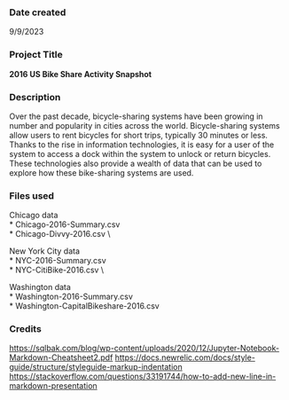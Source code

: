 ### Date created
9/9/2023


### Project Title
**2016 US Bike Share Activity Snapshot**


### Description
Over the past decade, bicycle-sharing systems have been growing in number and popularity in cities across the world. Bicycle-sharing systems allow users to rent bicycles for short trips, typically 30 minutes or less. Thanks to the rise in information technologies, it is easy for a user of the system to access a dock within the system to unlock or return bicycles. These technologies also provide a wealth of data that can be used to explore how these bike-sharing systems are used.


### Files used
Chicago data \
    * Chicago-2016-Summary.csv \
    * Chicago-Divvy-2016.csv \

New York City data \
    * NYC-2016-Summary.csv \
    * NYC-CitiBike-2016.csv \

Washington data \
    * Washington-2016-Summary.csv \
    * Washington-CapitalBikeshare-2016.csv 


### Credits
https://sqlbak.com/blog/wp-content/uploads/2020/12/Jupyter-Notebook-Markdown-Cheatsheet2.pdf
https://docs.newrelic.com/docs/style-guide/structure/styleguide-markup-indentation
https://stackoverflow.com/questions/33191744/how-to-add-new-line-in-markdown-presentation
